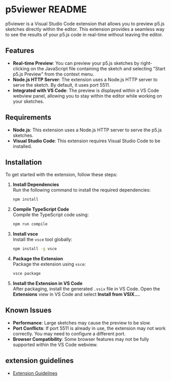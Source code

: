 # p5viewer README

p5viewer is a Visual Studio Code extension that allows you to preview p5.js sketches directly within the editor. This extension provides a seamless way to see the results of your p5.js code in real-time without leaving the editor.

## Features

- **Real-time Preview**: You can preview your p5.js sketches by right-clicking on the JavaScript file containing the sketch and selecting "Start p5.js Preview" from the context menu.
- **Node.js HTTP Server**: The extension uses a Node.js HTTP server to serve the sketch. By default, it uses port 5511.
- **Integrated with VS Code**: The preview is displayed within a VS Code webview panel, allowing you to stay within the editor while working on your sketches.

## Requirements

- **Node.js**: This extension uses a Node.js HTTP server to serve the p5.js sketches.
- **Visual Studio Code**: This extension requires Visual Studio Code to be installed.

## Installation

To get started with the extension, follow these steps:

1. **Install Dependencies**  
   Run the following command to install the required dependencies:
   ```bash
   npm install
   ```

2. **Compile TypeScript Code**  
   Compile the TypeScript code using:
   ```bash
   npm run compile
   ```

3. **Install vsce**  
   Install the `vsce` tool globally:
   ```bash
   npm install -g vsce
   ```

4. **Package the Extension**  
   Package the extension using `vsce`:
   ```bash
   vsce package
   ```

5. **Install the Extension in VS Code**  
   After packaging, install the generated `.vsix` file in VS Code. Open the **Extensions** view in VS Code and select **Install from VSIX...**.

## Known Issues

- **Performance**: Large sketches may cause the preview to be slow.
- **Port Conflicts**: If port 5511 is already in use, the extension may not work correctly. You may need to configure a different port.
- **Browser Compatibility**: Some browser features may not be fully supported within the VS Code webview.

## extension guidelines

* [Extension Guidelines](https://code.visualstudio.com/api/references/extension-guidelines)

